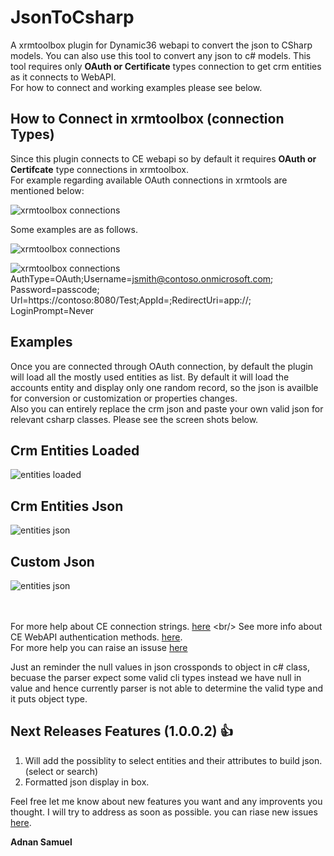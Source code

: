 
# JsonToCsharp
A xrmtoolbox plugin for Dynamic36 webapi to convert the json to CSharp models. You can also use this tool to convert any json to c# models.
This tool requires only **OAuth or Certificate** types connection to get crm entities as it connects to WebAPI.
<br/>For how to connect and working examples please see below.

## How to Connect in xrmtoolbox (connection Types)
Since this plugin connects to CE webapi so by default it requires **OAuth or Certifcate** type connections in xrmtoolbox.
<br/>For example regarding available OAuth connections in xrmtools are mentioned below:

![xrmtoolbox connections](https://github.com/yesadahmed/xrmtoolboxAddins/blob/main/JsonToCSharp/images/Conn1.png)

Some examples are as follows.

![xrmtoolbox connections](https://github.com/yesadahmed/xrmtoolboxAddins/blob/main/JsonToCSharp/images/sdkcontrol.png)

![xrmtoolbox connections](https://github.com/yesadahmed/xrmtoolboxAddins/blob/main/JsonToCSharp/images/conneciont.PNG)
 AuthType=OAuth;Username=jsmith@contoso.onmicrosoft.com; Password=passcode;
Url=https://contoso:8080/Test;AppId=<GUID>;RedirectUri=app://<GUID>; LoginPrompt=Never

## Examples
Once you are connected through OAuth connection, by default the plugin will load all the mostly used entities as list.
By default it will load the accounts entity and display only one random record, so the json is availble for conversion
or customization or properties changes.<br/>Also you can entirely replace the crm json and paste your own
valid json for relevant csharp classes. Please see the screen shots below.

## Crm Entities Loaded
![entities loaded](https://github.com/yesadahmed/xrmtoolboxAddins/blob/main/JsonToCSharp/images/entities_loaded.png)

## Crm Entities Json
![entities json](https://github.com/yesadahmed/xrmtoolboxAddins/blob/main/JsonToCSharp/images/convert_crm_json.png)

## Custom Json
![entities json](https://github.com/yesadahmed/xrmtoolboxAddins/blob/main/JsonToCSharp/images/custom%20json.png)


<br/><br/>
For more help about CE connection strings. [here](https://docs.microsoft.com/en-us/previous-versions/dynamicscrm-2016/developers-guide/mt608573(v=crm.8)?redirectedfrom=MSDN) <br/>
See more info about CE WebAPI authentication methods. [here](https://docs.microsoft.com/en-us/dynamics365/customerengagement/on-premises/developer/webapi/authenticate-web-api). <br/>
For more help you can raise an issuse [here](https://github.com/yesadahmed/xrmtoolboxAddins/issues)<br/>

Just an reminder the null values in json crossponds to object in c# class, becuase the parser expect some valid cli types instead we 
have null in value and hence currently parser is not able to determine the valid type and it puts object type.

## Next Releases Features (1.0.0.2) :+1:
1. Will add the possiblity to select entities and their attributes to build json. (select or search)
2. Formatted json display in box.

Feel free let me know about new features you want and any improvents you thought.
I will try to address as soon as possible.
you can riase new issues [here](https://github.com/yesadahmed/xrmtoolboxAddins/issues).

**Adnan Samuel**

